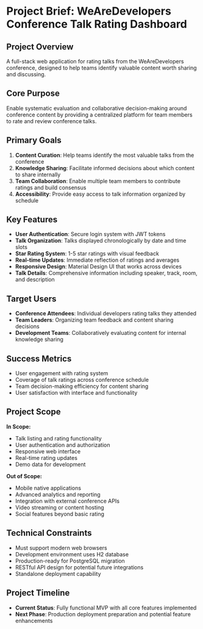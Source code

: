 # Project Brief: WeAreDevelopers Conference Talk Rating Dashboard

## Project Overview
A full-stack web application for rating talks from the WeAreDevelopers conference, designed to help teams identify valuable content worth sharing and discussing.

## Core Purpose
Enable systematic evaluation and collaborative decision-making around conference content by providing a centralized platform for team members to rate and review conference talks.

## Primary Goals
1. **Content Curation**: Help teams identify the most valuable talks from the conference
2. **Knowledge Sharing**: Facilitate informed decisions about which content to share internally
3. **Team Collaboration**: Enable multiple team members to contribute ratings and build consensus
4. **Accessibility**: Provide easy access to talk information organized by schedule

## Key Features
- **User Authentication**: Secure login system with JWT tokens
- **Talk Organization**: Talks displayed chronologically by date and time slots
- **Star Rating System**: 1-5 star ratings with visual feedback
- **Real-time Updates**: Immediate reflection of ratings and averages
- **Responsive Design**: Material Design UI that works across devices
- **Talk Details**: Comprehensive information including speaker, track, room, and description

## Target Users
- **Conference Attendees**: Individual developers rating talks they attended
- **Team Leaders**: Organizing team feedback and content sharing decisions
- **Development Teams**: Collaboratively evaluating content for internal knowledge sharing

## Success Metrics
- User engagement with rating system
- Coverage of talk ratings across conference schedule
- Team decision-making efficiency for content sharing
- User satisfaction with interface and functionality

## Project Scope
**In Scope:**
- Talk listing and rating functionality
- User authentication and authorization
- Responsive web interface
- Real-time rating updates
- Demo data for development

**Out of Scope:**
- Mobile native applications
- Advanced analytics and reporting
- Integration with external conference APIs
- Video streaming or content hosting
- Social features beyond basic rating

## Technical Constraints
- Must support modern web browsers
- Development environment uses H2 database
- Production-ready for PostgreSQL migration
- RESTful API design for potential future integrations
- Standalone deployment capability

## Project Timeline
- **Current Status**: Fully functional MVP with all core features implemented
- **Next Phase**: Production deployment preparation and potential feature enhancements
